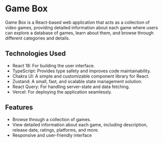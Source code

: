 # Game Box
Game Box is a React-based web application that acts as a collection of video games, providing detailed information about each game where users can explore a database of games, learn about them, and browse through different categories and details.

## Technologies Used
- React 18: For building the user interface.
- TypeScript: Provides type safety and improves code maintainability.
- Chakra UI: A simple and customizable component library for React.
- Zustand: A small, fast, and scalable state management solution.
- React Query: For handling server-state and data fetching.
- Vercel: For deploying the application seamlessly.

## Features
- Browse through a collection of games.
- View detailed information about each game, including description, release date, ratings, platforms, and more.
- Responsive and user-friendly interface


